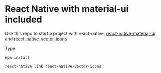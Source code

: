 # React Native with material-ui included

Use this repo to start a project with react-native, [react-native-material-ui](https://github.com/xotahal/react-native-material-ui) and [react-native-vector-icons](https://github.com/oblador/react-native-vector-icons)

Type

```
npm install

react-native link react-native-vector-icons 

```